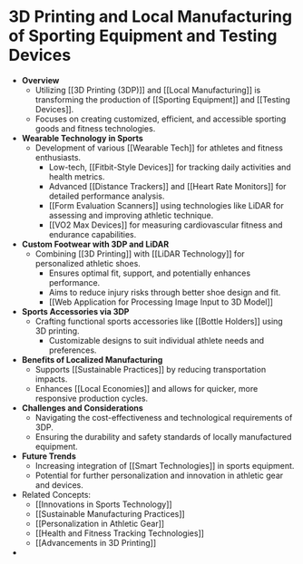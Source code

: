 # 3D Printing and Local Manufacturing of Sporting Equipment and Testing Devices
- **Overview**
	- Utilizing [[3D Printing (3DP)]] and [[Local Manufacturing]] is transforming the production of [[Sporting Equipment]] and [[Testing Devices]].
	- Focuses on creating customized, efficient, and accessible sporting goods and fitness technologies.
- **Wearable Technology in Sports**
	- Development of various [[Wearable Tech]] for athletes and fitness enthusiasts.
		- Low-tech, [[Fitbit-Style Devices]] for tracking daily activities and health metrics.
		- Advanced [[Distance Trackers]] and [[Heart Rate Monitors]] for detailed performance analysis.
		- [[Form Evaluation Scanners]] using technologies like LiDAR for assessing and improving athletic technique.
		- [[VO2 Max Devices]] for measuring cardiovascular fitness and endurance capabilities.
- **Custom Footwear with 3DP and LiDAR**
	- Combining [[3D Printing]] with [[LiDAR Technology]] for personalized athletic shoes.
		- Ensures optimal fit, support, and potentially enhances performance.
		- Aims to reduce injury risks through better shoe design and fit.
		- [[Web Application for Processing Image Input to 3D Model]]
- **Sports Accessories via 3DP**
	- Crafting functional sports accessories like [[Bottle Holders]] using 3D printing.
		- Customizable designs to suit individual athlete needs and preferences.
- **Benefits of Localized Manufacturing**
	- Supports [[Sustainable Practices]] by reducing transportation impacts.
	- Enhances [[Local Economies]] and allows for quicker, more responsive production cycles.
- **Challenges and Considerations**
	- Navigating the cost-effectiveness and technological requirements of 3DP.
	- Ensuring the durability and safety standards of locally manufactured equipment.
- **Future Trends**
	- Increasing integration of [[Smart Technologies]] in sports equipment.
	- Potential for further personalization and innovation in athletic gear and devices.
- Related Concepts:
	- [[Innovations in Sports Technology]]
	- [[Sustainable Manufacturing Practices]]
	- [[Personalization in Athletic Gear]]
	- [[Health and Fitness Tracking Technologies]]
	- [[Advancements in 3D Printing]]
-